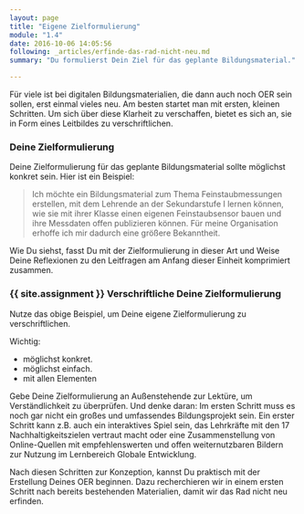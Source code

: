 ```yaml
---
layout: page
title: "Eigene Zielformulierung"
module: "1.4"
date: 2016-10-06 14:05:56
following: _articles/erfinde-das-rad-nicht-neu.md
summary: "Du formulierst Dein Ziel für das geplante Bildungsmaterial."

---
```


Für viele ist bei digitalen Bildungsmaterialien, die dann auch noch OER sein sollen, erst einmal vieles neu. Am besten startet man mit ersten, kleinen Schritten. Um sich über diese Klarheit zu verschaffen, bietet es sich an, sie in Form eines Leitbildes zu verschriftlichen.

### Deine Zielformulierung

Deine Zielformulierung für das geplante Bildungsmaterial sollte möglichst konkret sein. Hier ist ein Beispiel:

> Ich möchte ein Bildungsmaterial zum Thema Feinstaubmessungen erstellen, mit dem Lehrende an der Sekundarstufe I lernen können, wie sie mit ihrer Klasse einen eigenen Feinstaubsensor bauen und ihre Messdaten offen publizieren können. Für meine Organisation erhoffe ich mir dadurch eine größere Bekanntheit.

Wie Du siehst, fasst Du mit der Zielformulierung in dieser Art und Weise Deine Reflexionen zu den Leitfragen am Anfang dieser Einheit komprimiert zusammen.

### {{ site.assignment }} Verschriftliche Deine Zielformulierung

Nutze das obige Beispiel, um Deine eigene Zielformulierung zu verschriftlichen.

Wichtig:
* möglichst konkret.
* möglichst einfach.
* mit allen Elementen

Gebe Deine Zielformulierung an Außenstehende zur Lektüre, um Verständlichkeit zu überprüfen. Und denke daran: Im ersten Schritt muss es noch gar nicht ein großes und umfassendes Bildungsprojekt sein. Ein erster Schritt kann z.B. auch ein interaktives Spiel sein, das Lehrkräfte mit den 17 Nachhaltigkeitszielen vertraut macht oder eine Zusammenstellung von Online-Quellen mit empfehlenswerten und offen weiternutzbaren Bildern zur Nutzung im Lernbereich Globale Entwicklung.

Nach diesen Schritten zur Konzeption, kannst Du praktisch mit der Erstellung Deines OER beginnen. Dazu recherchieren wir in einem ersten Schritt nach bereits bestehenden Materialien, damit wir das Rad nicht neu erfinden.
